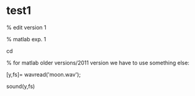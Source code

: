 # test1 
% edit version 1

% matlab exp. 1

cd 

% for matlab older versions/2011 version we have to use something else:

[y,fs]= wavread('moon.wav');

sound(y,fs)
